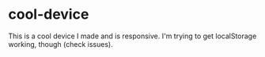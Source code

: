 # cool-device
This is a cool device I made and is responsive. I'm trying to get localStorage working, though (check issues).
